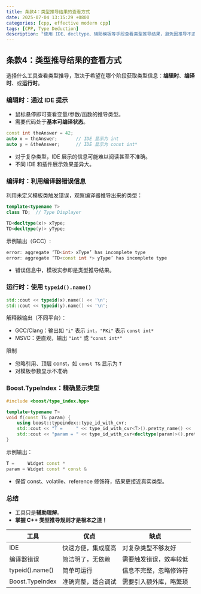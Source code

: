 ```yaml
---
title: 条款4：类型推导结果的查看方式
date: 2025-07-04 13:15:29 +0800
categories: [cpp, effective modern cpp]
tags: [CPP, Type Deduction]
description: "使用 IDE、decltype、辅助模板等手段查看类型推导结果，避免因推导不透明而引发理解或调试困难。"
---
```

## 条款4：类型推导结果的查看方式

选择什么工具查看类型推导，取决于希望在哪个阶段获取类型信息：**编辑时**、**编译时**、或**运行时**。

### 编辑时：通过 IDE 提示

- 鼠标悬停即可查看变量/参数/函数的推导类型。
- 需要代码处于**基本可编译状态**。

```cpp
const int theAnswer = 42;
auto x = theAnswer;       // IDE 显示为 int
auto y = &theAnswer;      // IDE 显示为 const int*
```

- 对于复杂类型，IDE 展示的信息可能难以阅读甚至不准确。
- 不同 IDE 和插件展示效果差异大。

### 编译时：利用编译器错误信息

利用未定义模板类触发错误，观察编译器推导出来的类型：

```cpp
template<typename T>
class TD;  // Type Displayer

TD<decltype(x)> xType;
TD<decltype(y)> yType;
```

示例输出（GCC）:

```cpp
error: aggregate ‘TD<int> xType’ has incomplete type
error: aggregate ‘TD<const int *> yType’ has incomplete type
```

- 错误信息中，模板实参即是类型推导结果。

### 运行时：使用 `typeid().name()`

```cpp
std::cout << typeid(x).name() << '\n';
std::cout << typeid(y).name() << '\n';
```

解释器输出（不同平台）：

- GCC/Clang：输出如 `"i"` 表示 `int`，`"PKi"` 表示 `const int*`
- MSVC：更直观，输出 `"int"` 或 `"const int*"`

限制

- 忽略引用、顶层 const，如 `const T&` 显示为 `T`
- 对模板参数显示不准确

### Boost.TypeIndex：精确显示类型

```cpp
#include <boost/type_index.hpp>

template<typename T>
void f(const T& param) {
    using boost::typeindex::type_id_with_cvr;
    std::cout << "T =     " << type_id_with_cvr<T>().pretty_name() << '\n';
    std::cout << "param = " << type_id_with_cvr<decltype(param)>().pretty_name() << '\n';
}
```

示例输出：

```cpp
T =     Widget const *
param = Widget const * const &
```

- 保留 const、volatile、reference 修饰符，结果更接近真实类型。

### 总结

- 工具只是**辅助理解**。
- **掌握 C++ 类型推导规则才是根本之道！**

| 工具            | 优点               | 缺点                   |
| --------------- | ------------------ | ---------------------- |
| IDE             | 快速方便，集成度高 | 对复杂类型不够友好     |
| 编译器错误      | 简洁明了，无依赖   | 需要触发错误，效率较低 |
| typeid().name() | 简单可运行         | 信息不完整，忽略修饰符 |
| Boost.TypeIndex | 准确完整，适合调试 | 需要引入额外库，略繁琐 |
